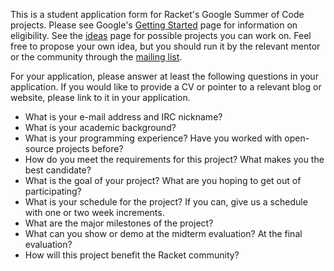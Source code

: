 This is a student application form for Racket's Google Summer of Code projects. Please see Google's [Getting Started](https://summerofcode.withgoogle.com/get-started/) page for information on eligibility. See the [ideas](https://github.com/racket/racket/wiki/SoC-Ideas-2016) page for possible projects you can work on. Feel free to propose your own idea, but you should run it by the relevant mentor or the community through the [mailing list](https://groups.google.com/forum/#!forum/racket-users).

For your application, please answer at least the following questions in your application. If you would like to provide a CV or pointer to a relevant blog or website, please link to it in your application.

* What is your e-mail address and IRC nickname?
* What is your academic background?
* What is your programming experience? Have you worked with open-source projects before?
* How do you meet the requirements for this project? What makes you the best candidate?
* What is the goal of your project? What are you hoping to get out of participating?
* What is your schedule for the project? If you can, give us a schedule with one or two week increments.
* What are the major milestones of the project?
* What can you show or demo at the midterm evaluation? At the final evaluation?
* How will this project benefit the Racket community?
